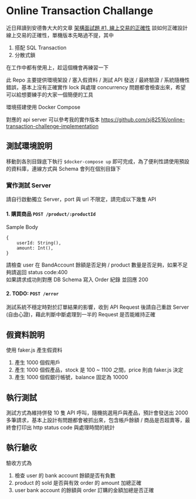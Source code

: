 # Online Transaction Challange
近日拜讀到安德魯大大的文章 [架構面試題 #1, 線上交易的正確性](https://columns.chicken-house.net/2018/03/25/interview01-transaction/) 談如何正確設計線上交易的正確性，單機版本先略過不提，其中
1. 搭配 SQL Transaction  
2. 分散式鎖  

在工作中都有使用上，趁這個機會再練習一下  

此 Repo 主要提供環境架設 / 塞入假資料 / 測試 API 發送 / 最終驗證 / 系統隨機性錯誤，基本上沒有正確實作 lock 與處理 concurrency 問題都會檢查出來，希望可以給想要練手的大家一個簡便的工具    

環境搭建使用 Docker Compose

對應的 api server 可以參考我的實作版本 https://github.com/sj82516/online-transaction-challenge-implementation  

## 測試環境說明  
移動到各別目錄底下執行 `$docker-compose up` 即可完成，為了便利性請使用預設的資料庫，連線方式與 Schema 會列在個別目錄下  

### 實作測試 Server
請自行啟動獨立 Server，port 與 url 不限定，請完成以下幾隻 API
#### 1. 購買商品 `POST /product/:productId`  
Sample Body
```
{
    userId: String(),
    amount: Int(),
}
```
請檢查 user 在 BandAccount 餘額是否足夠 / product 數量是否足夠，如果不足夠請返回 status code:400    
如果請求成功則對應 DB Schema 寫入 Order 紀錄 並回應 200

#### 2. TODO: `POST /error`  
測試系統不穩定時對於訂單結果的影響，收到 API Request 後請自己重啟 Server (自由心證)，藉此判斷中斷處理到一半的 Request 是否能維持正確  

## 假資料說明  
使用 faker.js 產生假資料
1. 產生 1000 個假用戶
2. 產生 1000 個假產品，stock 是 100 ~ 1100 之間，price 則由 faker.js 決定
3. 產生 1000 個假銀行帳號，balance 固定為 10000
## 執行測試  
測試方式為維持併發 10 隻 API 呼叫，隨機挑選用戶與產品，預計會發送出 2000 多筆請求，基本上設計有問題都會被抓出來，包含帳戶餘額 / 商品是否超賣等，最終會打印出 http status code 與處理時間的統計  
## 執行驗收  
驗收方式為  
1. 檢查 user 的 bank account 餘額是否有負數
2. product 的 sold 是否與有效 order 的 amount 加總正確  
3. user bank account 的餘額與 order 訂購的金額加總是否正確